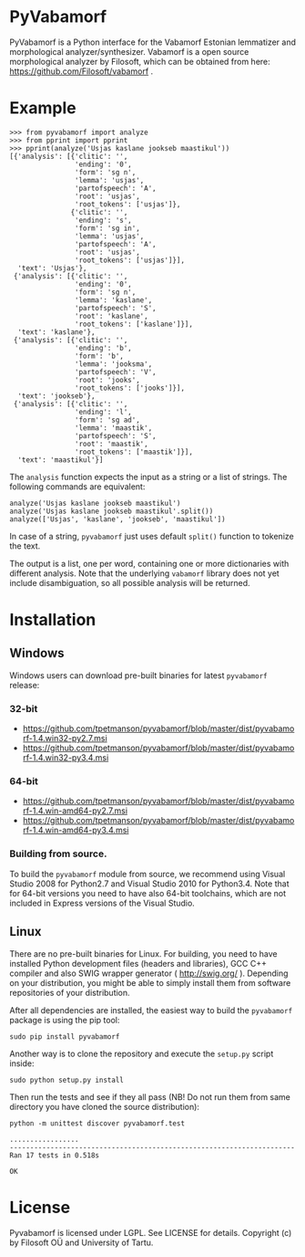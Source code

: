 PyVabamorf
==========

PyVabamorf is a Python interface for the Vabamorf Estonian lemmatizer and morphological analyzer/synthesizer.
Vabamorf is a open source morphological analyzer by Filosoft, which can be obtained from here: https://github.com/Filosoft/vabamorf .

# Example

```
>>> from pyvabamorf import analyze
>>> from pprint import pprint
>>> pprint(analyze('Usjas kaslane jookseb maastikul'))
[{'analysis': [{'clitic': '',
                'ending': '0',
                'form': 'sg n',
                'lemma': 'usjas',
                'partofspeech': 'A',
                'root': 'usjas',
                'root_tokens': ['usjas']},
               {'clitic': '',
                'ending': 's',
                'form': 'sg in',
                'lemma': 'usjas',
                'partofspeech': 'A',
                'root': 'usjas',
                'root_tokens': ['usjas']}],
  'text': 'Usjas'},
 {'analysis': [{'clitic': '',
                'ending': '0',
                'form': 'sg n',
                'lemma': 'kaslane',
                'partofspeech': 'S',
                'root': 'kaslane',
                'root_tokens': ['kaslane']}],
  'text': 'kaslane'},
 {'analysis': [{'clitic': '',
                'ending': 'b',
                'form': 'b',
                'lemma': 'jooksma',
                'partofspeech': 'V',
                'root': 'jooks',
                'root_tokens': ['jooks']}],
  'text': 'jookseb'},
 {'analysis': [{'clitic': '',
                'ending': 'l',
                'form': 'sg ad',
                'lemma': 'maastik',
                'partofspeech': 'S',
                'root': 'maastik',
                'root_tokens': ['maastik']}],
  'text': 'maastikul'}]
```

The `analysis` function expects the input as a string or a list of strings. The following commands are equivalent:
```
analyze('Usjas kaslane jookseb maastikul')
analyze('Usjas kaslane jookseb maastikul'.split())
analyze(['Usjas', 'kaslane', 'jookseb', 'maastikul'])
```
In case of a string, `pyvabamorf` just uses default `split()` function to tokenize the text.

The output is a list, one per word, containing one or more dictionaries with different analysis. Note that the underlying `vabamorf` library does not yet include disambiguation, so all possible analysis will be returned.

# Installation

## Windows

Windows users can download pre-built binaries for latest `pyvabamorf` release:

### 32-bit

* https://github.com/tpetmanson/pyvabamorf/blob/master/dist/pyvabamorf-1.4.win32-py2.7.msi
* https://github.com/tpetmanson/pyvabamorf/blob/master/dist/pyvabamorf-1.4.win32-py3.4.msi

### 64-bit

* https://github.com/tpetmanson/pyvabamorf/blob/master/dist/pyvabamorf-1.4.win-amd64-py2.7.msi
* https://github.com/tpetmanson/pyvabamorf/blob/master/dist/pyvabamorf-1.4.win-amd64-py3.4.msi

### Building from source.

To build the `pyvabamorf` module from source, we recommend using Visual Studio 2008 for Python2.7 and Visual Studio 2010 for Python3.4. Note that for 64-bit versions you need to have also 64-bit toolchains, which are not included in Express versions of the Visual Studio.

## Linux

There are no pre-built binaries for Linux. For building, you need to have installed Python development files (headers and libraries), GCC C++ compiler and also SWIG wrapper generator ( http://swig.org/ ). Depending on your distribution, you might be able to simply install them from software repositories of your distribution.

After all dependencies are installed, the easiest way to build the `pyvabamorf` package is using the pip tool:
```
sudo pip install pyvabamorf
```

Another way is to clone the repository and execute the `setup.py` script inside:
```
sudo python setup.py install
```

Then run the tests and see if they all pass (NB! Do not run them from same directory you have cloned the source distribution):
```
python -m unittest discover pyvabamorf.test

.................
----------------------------------------------------------------------
Ran 17 tests in 0.518s

OK
```

# License

Pyvabamorf is licensed under LGPL. See LICENSE for details.
Copyright (c) by Filosoft OÜ and University of Tartu.
